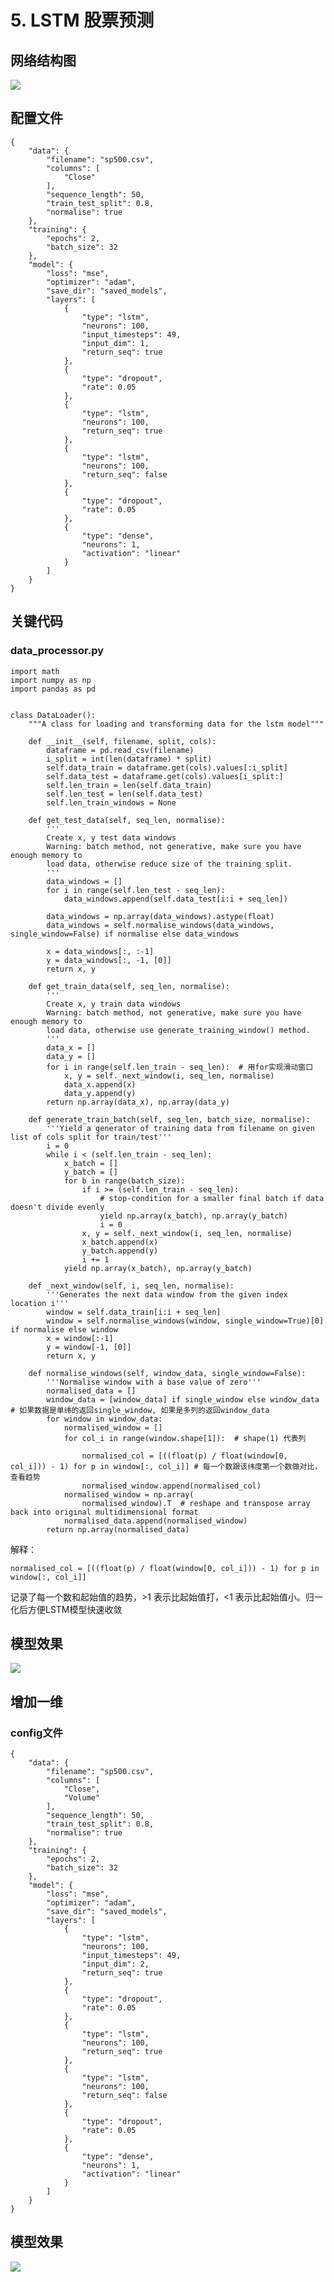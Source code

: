 # 5. LSTM 股票预测

## 网络结构图

![](Images/11.png)


## 配置文件

	{
		"data": {
			"filename": "sp500.csv",
			"columns": [
				"Close"
			],
			"sequence_length": 50,
			"train_test_split": 0.8,
			"normalise": true
		},
		"training": {
			"epochs": 2,
			"batch_size": 32
		},
		"model": {
			"loss": "mse",
			"optimizer": "adam",
			"save_dir": "saved_models",
			"layers": [
				{
					"type": "lstm",
					"neurons": 100,
					"input_timesteps": 49,
					"input_dim": 1,
					"return_seq": true
				},
				{
					"type": "dropout",
					"rate": 0.05
				},
				{
					"type": "lstm",
					"neurons": 100,
					"return_seq": true
				},
				{
					"type": "lstm",
					"neurons": 100,
					"return_seq": false
				},
				{
					"type": "dropout",
					"rate": 0.05
				},
				{
					"type": "dense",
					"neurons": 1,
					"activation": "linear"
				}
			]
		}
	}


## 关键代码

### data_processor.py

	import math
	import numpy as np
	import pandas as pd
	
	
	class DataLoader():
	    """A class for loading and transforming data for the lstm model"""
	
	    def __init__(self, filename, split, cols):
	        dataframe = pd.read_csv(filename)
	        i_split = int(len(dataframe) * split)
	        self.data_train = dataframe.get(cols).values[:i_split]
	        self.data_test = dataframe.get(cols).values[i_split:]
	        self.len_train = len(self.data_train)
	        self.len_test = len(self.data_test)
	        self.len_train_windows = None
	
	    def get_test_data(self, seq_len, normalise):
	        '''
	        Create x, y test data windows
	        Warning: batch method, not generative, make sure you have enough memory to
	        load data, otherwise reduce size of the training split.
	        '''
	        data_windows = []
	        for i in range(self.len_test - seq_len):
	            data_windows.append(self.data_test[i:i + seq_len])
	
	        data_windows = np.array(data_windows).astype(float)
	        data_windows = self.normalise_windows(data_windows, single_window=False) if normalise else data_windows
	
	        x = data_windows[:, :-1]
	        y = data_windows[:, -1, [0]]
	        return x, y
	
	    def get_train_data(self, seq_len, normalise):
	        '''
	        Create x, y train data windows
	        Warning: batch method, not generative, make sure you have enough memory to
	        load data, otherwise use generate_training_window() method.
	        '''
	        data_x = []
	        data_y = []
	        for i in range(self.len_train - seq_len):  # 用for实现滑动窗口
	            x, y = self._next_window(i, seq_len, normalise)
	            data_x.append(x)
	            data_y.append(y)
	        return np.array(data_x), np.array(data_y)
	
	    def generate_train_batch(self, seq_len, batch_size, normalise):
	        '''Yield a generator of training data from filename on given list of cols split for train/test'''
	        i = 0
	        while i < (self.len_train - seq_len):
	            x_batch = []
	            y_batch = []
	            for b in range(batch_size):
	                if i >= (self.len_train - seq_len):
	                    # stop-condition for a smaller final batch if data doesn't divide evenly
	                    yield np.array(x_batch), np.array(y_batch)
	                    i = 0
	                x, y = self._next_window(i, seq_len, normalise)
	                x_batch.append(x)
	                y_batch.append(y)
	                i += 1
	            yield np.array(x_batch), np.array(y_batch)
	
	    def _next_window(self, i, seq_len, normalise):
	        '''Generates the next data window from the given index location i'''
	        window = self.data_train[i:i + seq_len]
	        window = self.normalise_windows(window, single_window=True)[0] if normalise else window
	        x = window[:-1]
	        y = window[-1, [0]]
	        return x, y
	
	    def normalise_windows(self, window_data, single_window=False):
	        '''Normalise window with a base value of zero'''
	        normalised_data = []
	        window_data = [window_data] if single_window else window_data  # 如果数据是单纬的返回single_window, 如果是多列的返回window_data
	        for window in window_data:
	            normalised_window = []
	            for col_i in range(window.shape[1]):  # shape(1) 代表列
	
	                normalised_col = [((float(p) / float(window[0, col_i])) - 1) for p in window[:, col_i]] # 每一个数跟该纬度第一个数做对比，查看趋势
	                normalised_window.append(normalised_col)
	            normalised_window = np.array(
	                normalised_window).T  # reshape and transpose array back into original multidimensional format
	            normalised_data.append(normalised_window)
	        return np.array(normalised_data)


解释：

 	normalised_col = [((float(p) / float(window[0, col_i])) - 1) for p in window[:, col_i]]
 
 记录了每一个数和起始值的趋势，>1 表示比起始值打，<1 表示比起始值小。归一化后方便LSTM模型快速收敛


## 模型效果

![](Images/12.png)


## 增加一维

### config文件

	{
		"data": {
			"filename": "sp500.csv",
			"columns": [
				"Close",
				"Volume"
			],
			"sequence_length": 50,
			"train_test_split": 0.8,
			"normalise": true
		},
		"training": {
			"epochs": 2,
			"batch_size": 32
		},
		"model": {
			"loss": "mse",
			"optimizer": "adam",
			"save_dir": "saved_models",
			"layers": [
				{
					"type": "lstm",
					"neurons": 100,
					"input_timesteps": 49,
					"input_dim": 2,
					"return_seq": true
				},
				{
					"type": "dropout",
					"rate": 0.05
				},
				{
					"type": "lstm",
					"neurons": 100,
					"return_seq": true
				},
				{
					"type": "lstm",
					"neurons": 100,
					"return_seq": false
				},
				{
					"type": "dropout",
					"rate": 0.05
				},
				{
					"type": "dense",
					"neurons": 1,
					"activation": "linear"
				}
			]
		}
	}


## 模型效果

![](Images/13.png)